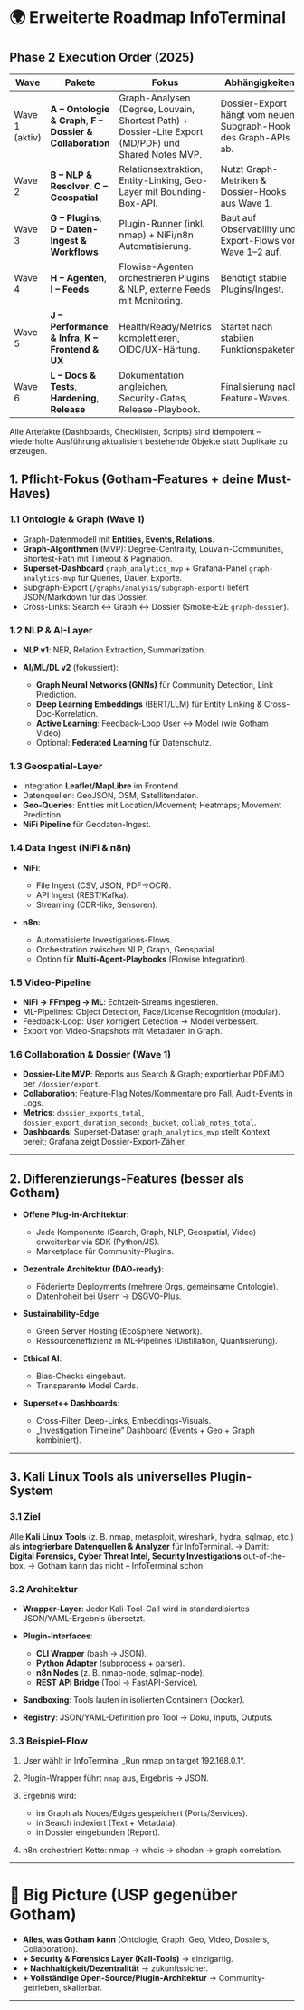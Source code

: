 # 🌍 Erweiterte Roadmap InfoTerminal

## Phase 2 Execution Order (2025)

| Wave | Pakete | Fokus | Abhängigkeiten |
| --- | --- | --- | --- |
| Wave 1 (aktiv) | **A – Ontologie & Graph**, **F – Dossier & Collaboration** | Graph-Analysen (Degree, Louvain, Shortest Path) + Dossier-Lite Export (MD/PDF) und Shared Notes MVP. | Dossier-Export hängt vom neuen Subgraph-Hook des Graph-APIs ab. |
| Wave 2 | **B – NLP & Resolver**, **C – Geospatial** | Relationsextraktion, Entity-Linking, Geo-Layer mit Bounding-Box-API. | Nutzt Graph-Metriken & Dossier-Hooks aus Wave 1. |
| Wave 3 | **G – Plugins**, **D – Daten-Ingest & Workflows** | Plugin-Runner (inkl. nmap) + NiFi/n8n Automatisierung. | Baut auf Observability und Export-Flows von Wave 1–2 auf. |
| Wave 4 | **H – Agenten**, **I – Feeds** | Flowise-Agenten orchestrieren Plugins & NLP, externe Feeds mit Monitoring. | Benötigt stabile Plugins/Ingest. |
| Wave 5 | **J – Performance & Infra**, **K – Frontend & UX** | Health/Ready/Metrics komplettieren, OIDC/UX-Härtung. | Startet nach stabilen Funktionspaketen. |
| Wave 6 | **L – Docs & Tests**, **Hardening**, **Release** | Dokumentation angleichen, Security-Gates, Release-Playbook. | Finalisierung nach Feature-Waves. |

Alle Artefakte (Dashboards, Checklisten, Scripts) sind idempotent – wiederholte Ausführung aktualisiert bestehende Objekte statt Duplikate zu erzeugen.

## 1. Pflicht-Fokus (Gotham-Features + deine Must-Haves)

### 1.1 Ontologie & Graph (Wave 1)

* Graph-Datenmodell mit **Entities, Events, Relations**.
* **Graph-Algorithmen** (MVP): Degree-Centrality, Louvain-Communities, Shortest-Path mit Timeout & Pagination.
* **Superset-Dashboard** `graph_analytics_mvp` + Grafana-Panel `graph-analytics-mvp` für Queries, Dauer, Exporte.
* Subgraph-Export (`/graphs/analysis/subgraph-export`) liefert JSON/Markdown für das Dossier.
* Cross-Links: Search ↔ Graph ↔ Dossier (Smoke-E2E `graph-dossier`).

### 1.2 NLP & AI-Layer

* **NLP v1**: NER, Relation Extraction, Summarization.
* **AI/ML/DL v2** (fokussiert):

  * **Graph Neural Networks (GNNs)** für Community Detection, Link Prediction.
  * **Deep Learning Embeddings** (BERT/LLM) für Entity Linking & Cross-Doc-Korrelation.
  * **Active Learning**: Feedback-Loop User ↔ Model (wie Gotham Video).
  * Optional: **Federated Learning** für Datenschutz.

### 1.3 Geospatial-Layer

* Integration **Leaflet/MapLibre** im Frontend.
* Datenquellen: GeoJSON, OSM, Satellitendaten.
* **Geo-Queries**: Entities mit Location/Movement; Heatmaps; Movement Prediction.
* **NiFi Pipeline** für Geodaten-Ingest.

### 1.4 Data Ingest (NiFi & n8n)

* **NiFi**:

  * File Ingest (CSV, JSON, PDF→OCR).
  * API Ingest (REST/Kafka).
  * Streaming (CDR-like, Sensoren).
* **n8n**:

  * Automatisierte Investigations-Flows.
  * Orchestration zwischen NLP, Graph, Geospatial.
  * Option für **Multi-Agent-Playbooks** (Flowise Integration).

### 1.5 Video-Pipeline

* **NiFi → FFmpeg → ML**: Echtzeit-Streams ingestieren.
* ML-Pipelines: Object Detection, Face/License Recognition (modular).
* Feedback-Loop: User korrigiert Detection → Model verbessert.
* Export von Video-Snapshots mit Metadaten in Graph.

### 1.6 Collaboration & Dossier (Wave 1)

* **Dossier-Lite MVP**: Reports aus Search & Graph; exportierbar PDF/MD per `/dossier/export`.
* **Collaboration**: Feature-Flag Notes/Kommentare pro Fall, Audit-Events in Logs.
* **Metrics**: `dossier_exports_total`, `dossier_export_duration_seconds_bucket`, `collab_notes_total`.
* **Dashboards**: Superset-Dataset `graph_analytics_mvp` stellt Kontext bereit; Grafana zeigt Dossier-Export-Zähler.

---

## 2. Differenzierungs-Features (besser als Gotham)

* **Offene Plug-in-Architektur**:

  * Jede Komponente (Search, Graph, NLP, Geospatial, Video) erweiterbar via SDK (Python/JS).
  * Marketplace für Community-Plugins.
* **Dezentrale Architektur (DAO-ready)**:

  * Föderierte Deployments (mehrere Orgs, gemeinsame Ontologie).
  * Datenhoheit bei Usern → DSGVO-Plus.
* **Sustainability-Edge**:

  * Green Server Hosting (EcoSphere Network).
  * Ressourceneffizienz in ML-Pipelines (Distillation, Quantisierung).
* **Ethical AI**:

  * Bias-Checks eingebaut.
  * Transparente Model Cards.
* **Superset++ Dashboards**:

  * Cross-Filter, Deep-Links, Embeddings-Visuals.
  * „Investigation Timeline“ Dashboard (Events + Geo + Graph kombiniert).

---

## 3. Kali Linux Tools als universelles Plugin-System

### 3.1 Ziel

Alle **Kali Linux Tools** (z. B. nmap, metasploit, wireshark, hydra, sqlmap, etc.) als **integrierbare Datenquellen & Analyzer** für InfoTerminal.
→ Damit: **Digital Forensics, Cyber Threat Intel, Security Investigations** out-of-the-box.
→ Gotham kann das nicht – InfoTerminal schon.

### 3.2 Architektur

* **Wrapper-Layer**: Jeder Kali-Tool-Call wird in standardisiertes JSON/YAML-Ergebnis übersetzt.
* **Plugin-Interfaces**:

  * **CLI Wrapper** (bash → JSON).
  * **Python Adapter** (subprocess + parser).
  * **n8n Nodes** (z. B. nmap-node, sqlmap-node).
  * **REST API Bridge** (Tool → FastAPI-Service).
* **Sandboxing**: Tools laufen in isolierten Containern (Docker).
* **Registry**: JSON/YAML-Definition pro Tool → Doku, Inputs, Outputs.

### 3.3 Beispiel-Flow

1. User wählt in InfoTerminal „Run nmap on target 192.168.0.1“.
2. Plugin-Wrapper führt `nmap` aus, Ergebnis → JSON.
3. Ergebnis wird:

   * im Graph als Nodes/Edges gespeichert (Ports/Services).
   * in Search indexiert (Text + Metadata).
   * in Dossier eingebunden (Report).
4. n8n orchestriert Kette: nmap → whois → shodan → graph correlation.

---

# 🎯 Big Picture (USP gegenüber Gotham)

* **Alles, was Gotham kann** (Ontologie, Graph, Geo, Video, Dossiers, Collaboration).
* **+ Security & Forensics Layer (Kali-Tools)** → einzigartig.
* **+ Nachhaltigkeit/Dezentralität** → zukunftssicher.
* **+ Vollständige Open-Source/Plugin-Architektur** → Community-getrieben, skalierbar.

---
